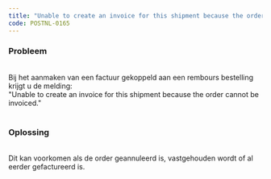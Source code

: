 ```yaml
---
title: "Unable to create an invoice for this shipment because the order cannot be invoiced."
code: POSTNL-0165
---
```



<p><h3>Probleem</h3><br>Bij het aanmaken van een factuur gekoppeld aan een rembours bestelling krijgt u de melding:<br>"Unable to create an invoice for this shipment because the order cannot be invoiced."<br><br><h3>Oplossing</h3><br>Dit kan voorkomen als de order geannuleerd is, vastgehouden wordt of al eerder gefactureerd is.</p>
